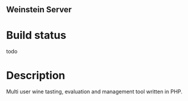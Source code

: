 ## Weinstein Server

# Build status

todo

# Description

Multi user wine tasting, evaluation and management tool written in PHP.
